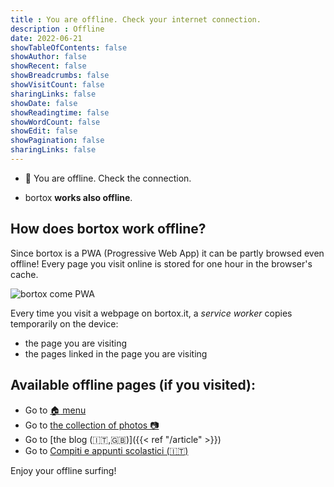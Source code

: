 ```yaml
---
title : You are offline. Check your internet connection.
description : Offline
date: 2022-06-21
showTableOfContents: false
showAuthor: false
showRecent: false
showBreadcrumbs: false
showVisitCount: false
sharingLinks: false
showDate: false
showReadingtime: false
showWordCount: false
showEdit: false
showPagination: false
sharingLinks: false
---
```


* :mobile_phone_off: You are offline. Check the connection.

* bortox **works also offline**. 

## How does bortox work offline?

Since bortox is a PWA (Progressive Web App) it can be partly browsed even offline! Every page you visit online is stored for one hour in the browser's cache.

![bortox come PWA](/pwa.png)

Every time you visit a webpage on bortox.it, a _service worker_ copies temporarily on the device:

* the page you are visiting
* the pages linked in the page you are visiting

## Available offline pages (if you visited):

* Go to [:house: menu](https://bortox.it/)
* Go to <a target="_blank" href="https://bortox.eu/"> the collection of photos 📷</a>
* Go to [the blog (:it:,:uk:)]({{< ref "/article" >}})
* Go to <a target="_blank" href="https://bortox.it/Compiti-scolastici/">Compiti e appunti scolastici (🇮🇹)</a>

Enjoy your offline surfing!